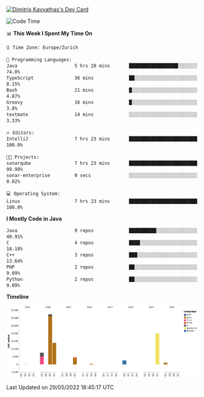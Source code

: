 <a href="https://app.daily.dev/JimR21"><img src="https://api.daily.dev/devcards/1a6ea627b9cf4de4a4f1b5f5cac8c85e.png?r=t8i" width="400" alt="Dimitris Kavvathas's Dev Card"/></a>

<!--START_SECTION:waka-->
![Code Time](http://img.shields.io/badge/Code%20Time-3%2C463%20hrs%2057%20mins-blue)

📊 **This Week I Spent My Time On** 

```text
⌚︎ Time Zone: Europe/Zurich

💬 Programming Languages: 
Java                     5 hrs 28 mins       ██████████████████░░░░░░░   74.0% 
TypeScript               36 mins             ██░░░░░░░░░░░░░░░░░░░░░░░   8.15% 
Bash                     21 mins             █░░░░░░░░░░░░░░░░░░░░░░░░   4.87% 
Groovy                   16 mins             █░░░░░░░░░░░░░░░░░░░░░░░░   3.8% 
textmate                 14 mins             ░░░░░░░░░░░░░░░░░░░░░░░░░   3.33%

🔥 Editors: 
IntelliJ                 7 hrs 23 mins       █████████████████████████   100.0%

🐱‍💻 Projects: 
sonarqube                7 hrs 23 mins       █████████████████████████   99.98% 
sonar-enterprise         0 secs              ░░░░░░░░░░░░░░░░░░░░░░░░░   0.02%

💻 Operating System: 
Linux                    7 hrs 23 mins       █████████████████████████   100.0%

```

**I Mostly Code in Java** 

```text
Java                     9 repos             ██████████░░░░░░░░░░░░░░░   40.91% 
C                        4 repos             ████░░░░░░░░░░░░░░░░░░░░░   18.18% 
C++                      3 repos             ███░░░░░░░░░░░░░░░░░░░░░░   13.64% 
PHP                      2 repos             ██░░░░░░░░░░░░░░░░░░░░░░░   9.09% 
Python                   2 repos             ██░░░░░░░░░░░░░░░░░░░░░░░   9.09%

```


**Timeline**

![Chart not found](https://raw.githubusercontent.com/JimR21/JimR21/master/charts/bar_graph.png) 


 Last Updated on 29/05/2022 18:45:17 UTC
<!--END_SECTION:waka-->

<!--
**JimR21/JimR21** is a ✨ _special_ ✨ repository because its `README.md` (this file) appears on your GitHub profile.

Here are some ideas to get you started:

- 🔭 I’m currently working on ...
- 🌱 I’m currently learning ...
- 👯 I’m looking to collaborate on ...
- 🤔 I’m looking for help with ...
- 💬 Ask me about ...
- 📫 How to reach me: ...
- 😄 Pronouns: ...
- ⚡ Fun fact: ...
-->
